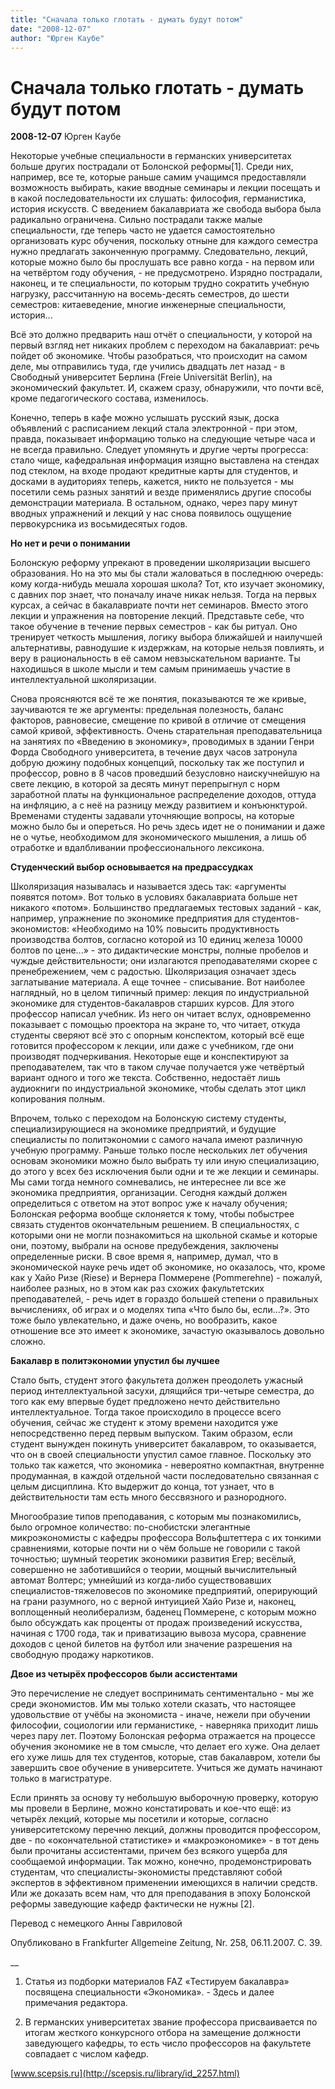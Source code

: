```yaml
---
title: "Сначала только глотать - думать будут потом"
date: "2008-12-07"
author: "Юрген Каубе"
---
```


# Сначала только глотать - думать будут потом

**2008-12-07** Юрген Каубе

Некоторые учебные специальности в германских университетах больше других пострадали от Болонской реформы[1]. Среди них, например, все те, которые раньше самим учащимся предоставляли возможность выбирать, какие вводные семинары и лекции посещать и в какой последовательности их слушать: философия, германистика, история искусств. С введением бакалавриата же свобода выбора была радикально ограничена. Сильно пострадали также малые специальности, где теперь часто не удается самостоятельно организовать курс обучения, поскольку отныне для каждого семестра нужно предлагать законченную программу. Следовательно, лекций, которые можно было бы прослушать все равно когда - на первом или на четвёртом году обучения, - не предусмотрено. Изрядно пострадали, наконец, и те специальности, по которым трудно сократить учебную нагрузку, рассчитанную на восемь-десять семестров, до шести семестров: китаеведение, многие инженерные специальности, история...

Всё это должно предварить наш отчёт о специальности, у которой на первый взгляд нет никаких проблем с переходом на бакалавриат: речь пойдет об экономике. Чтобы разобраться, что происходит на самом деле, мы отправились туда, где учились двадцать лет назад - в Свободный университет Берлина (Freie Universität Berlin), на экономический факультет. И, скажем сразу, обнаружили, что почти всё, кроме педагогического состава, изменилось.

Конечно, теперь в кафе можно услышать русский язык, доска объявлений с расписанием лекций стала электронной - при этом, правда, показывает информацию только на следующие четыре часа и не всегда правильно. Следует упомянуть и другие черты прогресса: стало чище, кафедральная информация изящно выставлена на стендах под стеклом, на входе продают кредитные карты для студентов, и досками в аудиториях теперь, кажется, никто не пользуется - мы посетили семь разных занятий и везде применялись другие способы демонстрации материала. В остальном, однако, через пару минут вводных упражнений и лекций у нас снова появилось ощущение первокурсника из восьмидесятых годов.

**Но нет и речи о понимании**

Болонскую реформу упрекают в проведении школяризации высшего образования. Но на это мы бы стали жаловаться в последнюю очередь: кому когда-нибудь мешала хорошая школа? Тот, кто изучает экономику, с давних пор знает, что поначалу иначе никак нельзя. Тогда на первых курсах, а сейчас в бакалавриате почти нет семинаров. Вместо этого лекции и упражнения на повторение лекций. Представьте себе, что такое обучение в течение первых семестров - как бы ритуал. Оно тренирует четкость мышления, логику выбора ближайшей и наилучшей альтернативы, равнодушие к издержкам, на которые нельзя повлиять, и веру в рациональность в её самом невзыскательном варианте. Ты находишься в школе мысли и тем самым принимаешь участие в интеллектуальной школяризации.

Снова проясняются всё те же понятия, показываются те же кривые, заучиваются те же аргументы: предельная полезность, баланс факторов, равновесие, смещение по кривой в отличие от смещения самой кривой, эффективность. Очень старательная преподавательница на занятиях по «Введению в экономику», проводимых в здании Генри Форда Свободного университета, в течение двух часов затронула добрую дюжину подобных концепций, поскольку так же поступил и профессор, ровно в 8 часов проведший безусловно наискучнейшую на свете лекцию, в которой за десять минут перепрыгнул с норм заработной платы на функциональное распределение доходов, оттуда на инфляцию, а с неё на разницу между развитием и конъюнктурой. Временами студенты задавали уточняющие вопросы, на которые можно было бы и опереться. Но речь здесь идет не о понимании и даже не о чутье, необходимом для экономического мышления, а лишь об отработке и вдалбливании профессионального лексикона.

**Студенческий выбор основывается на предрассудках**

Школяризация называлась и называется здесь так: «аргументы появятся потом». Вот только в условиях бакалавриата больше нет никакого «потом». Большинство предлагаемых тестовых заданий - как, например, упражнение по экономике предприятия для студентов-экономистов: «Необходимо на 10% повысить продуктивность производства болтов, согласно которой из 10 единиц железа 10000 болтов по цене...» - это дидактические монстры, полные пробелов и чуждые действительности; они излагаются преподавателями скорее с пренебрежением, чем с радостью. Школяризация означает здесь заглатывание материала. А еще точнее - списывание. Вот наиболее наглядный, но в целом типичный пример: лекция по индустриальной экономике для студентов-бакалавров старших курсов. Для этого профессор написал учебник. Из него он читает вслух, одновременно показывает с помощью проектора на экране то, что читает, откуда студенты сверяют всё это с опорным конспектом, который всё еще готовится профессором к лекции, или даже с учебником, где они производят подчеркивания. Некоторые еще и конспектируют за преподавателем, так что в таком случае получается уже четвёртый вариант одного и того же текста. Собственно, недостаёт лишь аудиокниги по индустриальной экономике, чтобы сделать этот цикл копирования полным.

Впрочем, только с переходом на Болонскую систему студенты, специализирующиеся на экономике предприятий, и будущие специалисты по политэкономии с самого начала имеют различную учебную программу. Раньше только после нескольких лет обучения основам экономики можно было выбрать ту или иную специализацию, до этого у всех без исключения были одни и те же лекции и семинары. Мы сами тогда немного сомневались, не интереснее ли все же экономика предприятия, организации. Сегодня каждый должен определиться с ответом на этот вопрос уже к началу обучения; Болонская реформа вообще склоняется к тому, чтобы побыстрее связать студентов окончательным решением. В специальностях, с которыми они не могли познакомиться на школьной скамье и которые они, поэтому, выбрали на основе предубеждения, заключены определенные риски. В свое время я, например, думал, что в экономической науке речь идет об экономике, но оказалось, что, кроме как у Хайо Ризе (Riese) и Вернера Поммерене (Pommerehne) - пожалуй, наиболее разных, но в этом как раз схожих факультетских преподавателей, - речь идет в гораздо большей степени о правильных вычислениях, об играх и о моделях типа «Что было бы, если...?». Это тоже было увлекательно, и даже очень, но вообразить, какое отношение все это имеет к экономике, зачастую оказывалось довольно сложно.

**Бакалавр в политэкономии упустил бы лучшее**

Стало быть, студент этого факультета должен преодолеть ужасный период интеллектуальной засухи, длящийся три-четыре семестра, до того как ему впервые будет предложено нечто действительно интеллектуальное. Тогда такое происходило в процессе всего обучения, сейчас же студент к этому времени находится уже непосредственно перед первым выпуском. Таким образом, если студент вынужден покинуть университет бакалавром, то оказывается, что он в своей специальности упустил самое главное. Поскольку это только так кажется, что экономика - невероятно компактная, внутренне продуманная, в каждой отдельной части последовательно связанная с целым дисциплина. Кто выдержит до конца, тот узнает, что в действительности там есть много бессвязного и разнородного.

Многообразие типов преподавания, с которым мы познакомились, было огромное количество: по-снобистски элегантные микроэкономисты с кафедры профессора Вольфштеттера с их тонкими сравнениями, которые почти ни о чём больше не говорили с такой точностью; шумный теоретик экономики развития Егер; весёлый, совершенно не заботившийся о теории, мощный вычислительный автомат Волтерс; умнейший из когда-либо существовавших специалистов-тяжеловесов по экономике предприятий, оперирующий на грани разумного, но с верной интуицией Хайо Ризе и, наконец, воплощенный неолиберализм, баденец Поммерене, с которым можно было обсуждать как проценты от продаж произведений искусства, начиная с 1700 года, так и приватизацию вывоза мусора, сравнение доходов с ценой билетов на футбол или значение разрешения на свободную продажу наркотиков.

**Двое из четырёх профессоров были ассистентами**

Это перечисление не следует воспринимать сентиментально - мы же среди экономистов. Им мы только хотели сказать, что настоящее удовольствие от учёбы на экономиста - иначе, нежели при обучении философии, социологии или германистике, - наверняка приходит лишь через пару лет. Поэтому Болонская реформа отражается на процессе обучения экономике не в том смысле, что делает его хуже. Она делает его хуже лишь для тех студентов, которые, став бакалавром, хотели бы завершить свое обучение в университете. Учиться же думать начинают только в магистратуре.

Если принять за основу ту небольшую выборочную проверку, которую мы провели в Берлине, можно констатировать и кое-что ещё: из четырёх лекций, которые мы посетили и которые, согласно университетскому перечню лекций, должны проводится профессором, две - по «окончательной статистике» и «макроэкономике» - в тот день были прочитаны ассистентами, причем без всякого ущерба для сообщаемой информации. Так можно, конечно, продемонстрировать студентам, что специалисты-экономисты представляют собой экспертов в эффективном применении имеющихся в наличии средств. Или же доказать всем нам, что для преподавания в эпоху Болонской реформы заведующие кафедр фактически не нужны [2].

Перевод с немецкого Анны Гавриловой

Опубликовано в Frankfurter Allgemeine Zeitung, Nr. 258, 06.11.2007. C. 39.

__

1. Статья из подборки материалов FAZ «Тестируем бакалавра» посвящена специальности «Экономика». - Здесь и далее примечания редактора.

2. В германских университетах звание профессора присваивается по итогам жесткого конкурсного отбора на замещение должности заведующего кафедры, то есть число профессоров на факультете совпадает с числом кафедр.

[www.scepsis.ru](http://scepsis.ru/library/id_2257.html)